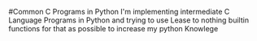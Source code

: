 #Common C Programs in Python
I'm implementing intermediate C Language Programs in Python and trying to use Lease to nothing builtin functions for that as possible to increase my python Knowlege
